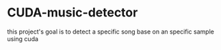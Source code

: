 # CUDA-music-detector
this project's goal is to detect a specific song base on an specific sample using cuda
